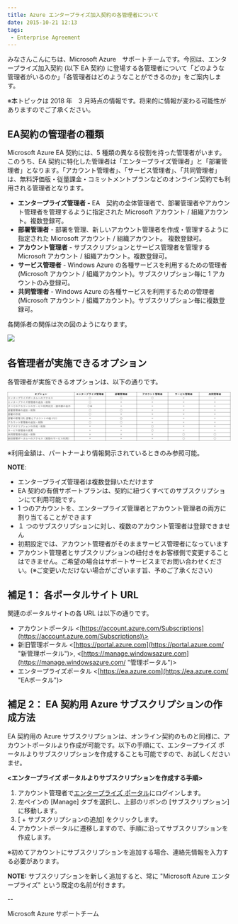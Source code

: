 ```yaml
---
title: Azure エンタープライズ加入契約の各管理者について
date: 2015-10-21 12:13
tags:
 - Enterprise Agreement
---
```

みなさんこんにちは、Microsoft Azure　サポートチームです。今回は、エンタープライズ加入契約 (以下 EA 契約) に登場する各管理者について「どのような管理者がいるのか」「各管理者はどのようなことができるのか」をご案内します。

※本トピックは 2018 年　3 月時点の情報です。将来的に情報が変わる可能性がありますのでご了承ください。

## **EA**契約の管理者の種類

Microsoft Azure EA 契約には、5 種類の異なる役割を持った管理者がいます。このうち、EA 契約に特化した管理者は「エンタープライズ管理者」と「部署管理者」となります。「アカウント管理者」、「サービス管理者」、「共同管理者」は、無料評価版・従量課金・コミットメントプランなどのオンライン契約でも利用される管理者となります。

-   **エンタープライズ管理者** **-** EA　契約の全体管理者で、部署管理者やアカウント管理者を管理するように指定された Microsoft アカウント / 組織アカウント。複数登録可。
-   **部署管理者** \- 部署を管理、新しいアカウント管理者を作成・管理するように指定された Microsoft アカウント / 組織アカウント。 複数登録可。
-   **アカウント管理者** \- サブスクリプションとサービス管理者を管理する Microsoft アカウント / 組織アカウント。複数登録可。
-   **サービス管理者** \- Windows Azure の各種サービスを利用するための管理者 (Microsoft アカウント / 組織アカウント)。サブスクリプション毎に 1 アカウントのみ登録可。
-   **共同管理者** \- Windows Azure の各種サービスを利用するための管理者 (Microsoft アカウント / 組織アカウント)。サブスクリプション毎に複数登録可。

各関係者の関係は次の図のようになります。

![](./20151021a/0003.image_thumb_5022AC0B.png)

## **各管理者が実施できるオプション**

各管理者が実施できるオプションは、以下の通りです。

![](./20151021a/001.jpg)

※利用金額は、パートナーより情報開示されているときのみ参照可能。

**NOTE**:

-   エンタープライズ管理者は複数登録いただけます
-   EA 契約の有償サポートプランは、契約に紐づくすべてのサブスクリプションにて利用可能です。
-   1 つのアカウントを、エンタープライズ管理者とアカウント管理者の両方に割り当てることができます
-   １ つのサブスクリプションに対し、複数のアカウント管理者は登録できません
-   初期設定では、アカウント管理者がそのままサービス管理者になっています
-   アカウント管理者とサブスクリプションの紐付きをお客様側で変更することはできません。ご希望の場合はサポートサービスまでお問い合わせください。(※ご変更いただけない場合がございます旨、予めご了承ください）

## **補足** **1**： 各ポータルサイト **URL**

関連のポータルサイトの各 URL は以下の通りです。

-   アカウントポータル <[https://account.azure.com/Subscriptions](https://account.azure.com/Subscriptions)\>
-   新旧管理ポータル <[https://portal.azure.com](https://portal.azure.com/ "新管理ポータル")\>, <[https://manage.windowsazure.com](https://manage.windowsazure.com/ "管理ポータル")\>
-   エンタープライズポータル <[https://ea.azure.com](https://ea.azure.com/ "EAポータル")\>

## **補足** **2**： **EA** **契約用** **Azure** **サブスクリプションの作成方法**

EA 契約用の Azure サブスクリプションは、オンライン契約のものと同様に、アカウントポータルより作成が可能です。以下の手順にて、エンタープライズ ポータルよりサブスクリプションを作成することも可能ですので、お試しくださいませ。

**<エンタープライズ ポータルよりサブスクリプションを作成する手順>**

1.  アカウント管理者で[エンタープライズ ポータル](https://ea.azure.com/)にログインします。
2.  左ペインの \[Manage\] タブを選択し、上部のリボンの \[サブスクリプション\] に移動します。
3.  \[ + サブスクリプションの追加\] をクリックします。
4.  アカウントポータルに遷移しますので、手順に沿ってサブスクリプションを作成します。

※初めてアカウントにサブスクリプションを追加する場合、連絡先情報を入力する必要があります。

**NOTE:** サブスクリプションを新しく追加すると、常に "Microsoft Azure エンタープライズ" という既定の名前が付きます。

\--

Microsoft Azure サポートチーム